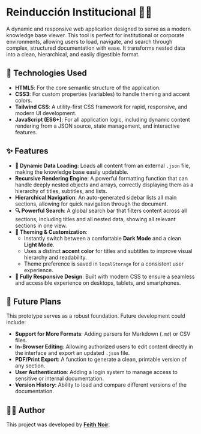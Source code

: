 # Reinducción Institucional 🏢📖

A dynamic and responsive web application designed to serve as a modern knowledge base viewer. This tool is perfect for institutional or corporate environments, allowing users to load, navigate, and search through complex, structured documentation with ease. It transforms nested data into a clean, hierarchical, and easily digestible format.

## 🚀 Technologies Used

*   **HTML5**: For the core semantic structure of the application.
*   **CSS3**: For custom properties (variables) to handle theming and accent colors.
*   **Tailwind CSS**: A utility-first CSS framework for rapid, responsive, and modern UI development.
*   **JavaScript (ES6+)**: For all application logic, including dynamic content rendering from a JSON source, state management, and interactive features.

## ✨ Features

*   **📄 Dynamic Data Loading**: Loads all content from an external `.json` file, making the knowledge base easily updatable.
*   **Recursive Rendering Engine**: A powerful formatting function that can handle deeply nested objects and arrays, correctly displaying them as a hierarchy of titles, subtitles, and lists.
*   **Hierarchical Navigation**: An auto-generated sidebar lists all main sections, allowing for quick navigation through the document.
*   **🔍 Powerful Search**: A global search bar that filters content across all sections, including titles and all nested data, showing all relevant sections in one view.
*   **🎨 Theming & Customization**:
    *   Instantly switch between a comfortable **Dark Mode** and a clean **Light Mode**.
    *   Uses a distinct **accent color** for titles and subtitles to improve visual hierarchy and readability.
    *   Theme preference is saved in `localStorage` for a consistent user experience.
*   **📱 Fully Responsive Design**: Built with modern CSS to ensure a seamless and accessible experience on desktops, tablets, and smartphones.

## 🔮 Future Plans

This prototype serves as a robust foundation. Future development could include:

*   **Support for More Formats**: Adding parsers for Markdown (`.md`) or CSV files.
*   **In-Browser Editing**: Allowing authorized users to edit content directly in the interface and export an updated `.json` file.
*   **PDF/Print Export**: A function to generate a clean, printable version of any section.
*   **User Authentication**: Adding a login system to manage access to sensitive or internal documentation.
*   **Version History**: Ability to load and compare different versions of the documentation.

## 👨‍💻 Author

This project was developed by **[Feith Noir](https://github.com/FeithNoir)**.